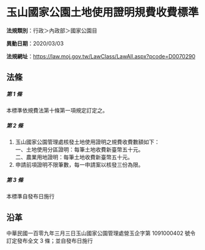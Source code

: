 # 玉山國家公園土地使用證明規費收費標準

**法規類別**：行政＞內政部＞國家公園目

**異動日期**：2020/03/03  

**法規網址**：https://law.moj.gov.tw/LawClass/LawAll.aspx?pcode=D0070290





## 法條
##### 第 1 條
本標準依規費法第十條第一項規定訂定之。

##### 第 2 條
1. 玉山國家公園管理處核發土地使用證明之規費收費數額如下：  
一、土地使用分區證明：每筆土地收費新臺幣五十元。  
二、農業用地證明：每筆土地收費新臺幣五十元。
1. 申請前項證明不限筆數，每一申請案以核發三份為限。

##### 第 3 條
本標準自發布日施行

## 沿革
中華民國一百零九年三月三日玉山國家公園管理處營玉企字第 1091000402 號令訂定發布全文 3  條；並自發布日施行
